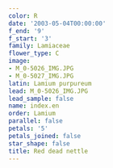 ```yaml
---
color: R
date: '2003-05-04T00:00:00'
f_end: '9'
f_start: '3'
family: Lamiaceae
flower_type: C
image:
- M_0-5026_IMG.JPG
- M_0-5027_IMG.JPG
latin: Lamium purpureum
lead: M_0-5026_IMG.JPG
lead_sample: false
name: index.en
order: Lamium
parallel: false
petals: '5'
petals_joined: false
star_shape: false
title: Red dead nettle
---
```

